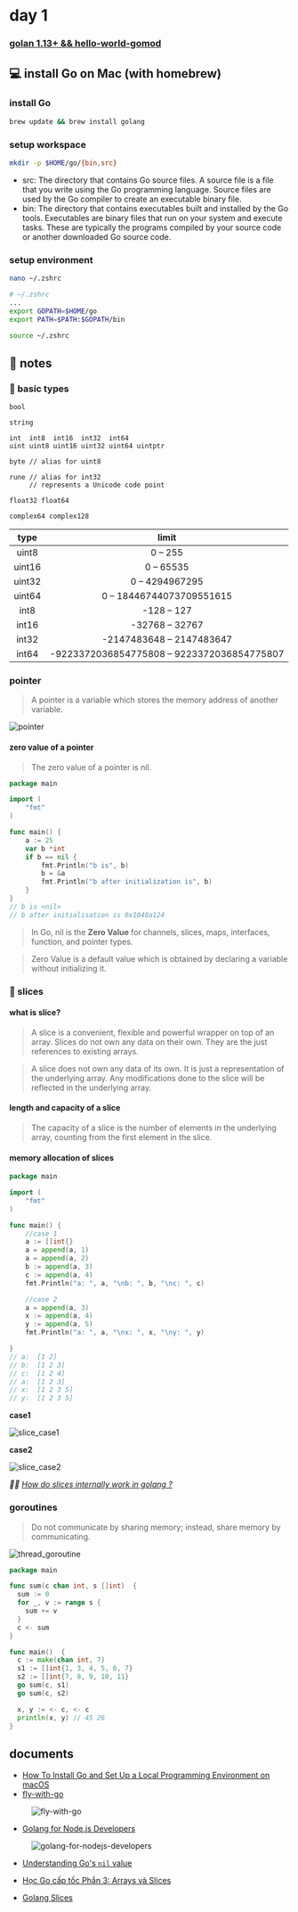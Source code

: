 # day 1

### [golan 1.13+ && hello-world-gomod](https://golangbot.com/hello-world-gomod/)

## 💻 install Go on Mac (with homebrew)

### install Go

```sh
brew update && brew install golang
```

### setup workspace

```sh
mkdir -p $HOME/go/{bin,src}
```

- src: The directory that contains Go source files. A source file is a file that you write using the Go programming language. Source files are used by the Go compiler to create an executable binary file.
- bin: The directory that contains executables built and installed by the Go tools. Executables are binary files that run on your system and execute tasks. These are typically the programs compiled by your source code or another downloaded Go source code.

### setup environment

```sh
nano ~/.zshrc
```

```sh
# ~/.zshrc
...
export GOPATH=$HOME/go
export PATH=$PATH:$GOPATH/bin
```

```sh
source ~/.zshrc
```

## 📒 notes

### 🥚 basic types

```
bool

string

int  int8  int16  int32  int64
uint uint8 uint16 uint32 uint64 uintptr

byte // alias for uint8

rune // alias for int32
     // represents a Unicode code point

float32 float64

complex64 complex128
```

|  type  	|                    limit                   	|
|:------:	|:------------------------------------------:	|
| uint8  	| 0 – 255                                    	|
| uint16 	| 0 – 65535                                  	|
| uint32 	| 0 – 4294967295                             	|
| uint64 	| 0 – 18446744073709551615                   	|
| int8   	| -128 – 127                                 	|
| int16  	| -32768 – 32767                             	|
| int32  	| -2147483648 – 2147483647                   	|
| int64  	| -9223372036854775808 – 9223372036854775807 	|

### pointer

> A pointer is a variable which stores the memory address of another variable.

![pointer](../assets/pointer.png)

#### zero value of a pointer

> The zero value of a pointer is nil.

```go
package main

import (
    "fmt"
)

func main() {
    a := 25
    var b *int
    if b == nil {
        fmt.Println("b is", b)
        b = &a
        fmt.Println("b after initialization is", b)
    }
}
// b is <nil>
// b after initialisation is 0x1040a124
```

> In Go, nil is the **Zero Value** for channels, slices, maps, interfaces, function, and pointer types.

> Zero Value is a default value which is obtained by declaring a variable without initializing it.

### 🎢 slices

#### what is slice?

> A slice is a convenient, flexible and powerful wrapper on top of an array. Slices do not own any data on their own. They are the just references to existing arrays.

> A slice does not own any data of its own. It is just a representation of the underlying array. Any modifications done to the slice will be reflected in the underlying array.

#### length and capacity of a slice

> The capacity of a slice is the number of elements in the underlying array, counting from the first element in the slice.

#### memory allocation of slices

```go
package main

import (
	"fmt"
)

func main() {
	//case 1
	a := []int{}
	a = append(a, 1)
	a = append(a, 2)
	b := append(a, 3)
	c := append(a, 4)
	fmt.Println("a: ", a, "\nb: ", b, "\nc: ", c)

	//case 2
	a = append(a, 3)
	x := append(a, 4)
	y := append(a, 5)
	fmt.Println("a: ", a, "\nx: ", x, "\ny: ", y)

}
// a:  [1 2]
// b:  [1 2 3]
// c:  [1 2 4]
// a:  [1 2 3]
// x:  [1 2 3 5]
// y:  [1 2 3 5]
```

**case1**

![slice_case1](../assets/slice_case1.png)

**case2**

![slice_case2](../assets/slice_case2.png)

*👸🏻 [How do slices internally work in golang ?](https://medium.com/@riteeksrivastava/how-slices-internally-work-in-golang-a47fcb5d42ce)*

### goroutines

> Do not communicate by sharing memory; instead, share memory by communicating.

![thread_goroutine](../assets/thread_goroutine.png)

```go
package main

func sum(c chan int, s []int)  {
  sum := 0
  for _, v := range s {
    sum += v
  }
  c <- sum
}

func main()  {
  c := make(chan int, 7)
  s1 := []int{1, 3, 4, 5, 6, 7}
  s2 := []int{7, 8, 9, 10, 11}
  go sum(c, s1)
  go sum(c, s2)

  x, y := <- c, <- c
  println(x, y) // 45 26
}
```

## documents

- [How To Install Go and Set Up a Local Programming Environment on macOS](https://www.digitalocean.com/community/tutorials/how-to-install-go-and-set-up-a-local-programming-environment-on-macos)
- [fly-with-go](https://github.com/103cuong/fly-with-go)

<img style="margin-left: 40px" alt="fly-with-go" src="https://github-readme-stats.vercel.app/api/pin/?username=103cuong&repo=fly-with-go" />

- [Golang for Node.js Developers](https://github.com/miguelmota/golang-for-nodejs-developers)

<img style="margin-left: 40px" alt="golang-for-nodejs-developers" src="https://github-readme-stats.vercel.app/api/pin/?username=miguelmota&repo=golang-for-nodejs-developers" />

- [Understanding Go's `nil` value](https://www.gmarik.info/blog/2016/understanding-golang-nil-value/)

- [Học Go cấp tốc Phần 3: Arrays và Slices](https://kipalog.com/posts/Hoc-Go-cap-toc-Phan-3---Arrays-va-Slices)

- [Golang Slices](https://www.golangprograms.com/go-language/slices-in-golang-programming.html)
